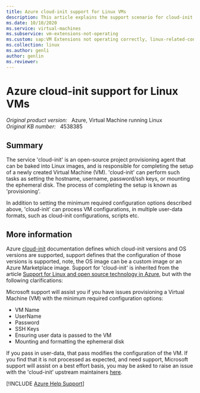 ```yaml
---
title: Azure cloud-init support for Linux VMs
description: This article explains the support scenario for cloud-init in Azure. 
ms.date: 10/10/2020
ms.service: virtual-machines
ms.subservice: vm-extensions-not-operating
ms.custom: sap:VM Extensions not operating correctly, linux-related-content
ms.collection: linux
ms.author: genli
author: genlin
ms.reviewer: 
---
```

# Azure cloud-init support for Linux VMs

_Original product version:_ &nbsp; Azure, Virtual Machine running Linux  
_Original KB number:_ &nbsp; 4538385

## Summary

The service 'cloud-init' is an open-source project provisioning agent that can be baked into Linux images, and is responsible for completing the setup of a newly created Virtual Machine (VM). 'cloud-init' can perform such tasks as setting the hostname, username, password/ssh keys, or mounting the ephemeral disk. The process of completing the setup is known as 'provisioning'.

In addition to setting the minimum required configuration options described above, 'cloud-init' can process VM configurations, in multiple user-data formats, such as cloud-init configurations, scripts etc.

## More information

Azure [cloud-init](/azure/virtual-machines/linux/using-cloud-init) documentation defines which cloud-init versions and OS versions are supported, support defines that the configuration of those versions is supported, note, the OS image can be a custom image or an Azure Marketplace image.
Support for 'cloud-init' is inherited from the article [Support for Linux and open source technology in Azure](https://support.microsoft.com/help/2941892/support-for-linux-and-open-source-technology-in-azure), but with the following clarifications:

Microsoft support will assist you if you have issues provisioning a Virtual Machine (VM) with the minimum required configuration options:

- VM Name
- UserName
- Password
- SSH Keys
- Ensuring user data is passed to the VM
- Mounting and formatting the ephemeral disk

If you pass in user-data, that pass modifies the configuration of the VM. If you find that it is not processed as expected, and need support, Microsoft support will assist on a best effort basis, you may be asked to raise an issue with the 'cloud-init' upstream maintainers [here](https://github.com/canonical/cloud-init#getting-help).

[!INCLUDE [Azure Help Support](../../../includes/azure-help-support.md)]
